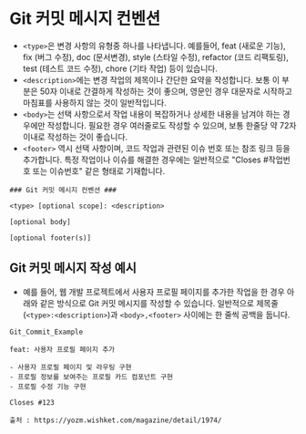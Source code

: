 # Git 커밋 메시지 컨벤션 #

- `<type>`은 변경 사항의 유형중 하나를 나타냅니다.
	예를들어, feat (새로운 기능), fix (버그 수정), doc (문서변경), style (스타일 수정), refactor (코드 리팩토링), test (테스트 코드 수정), chore (기타 작업) 등이 있습니다.
- `<description>`에는 변경 작업의 제목이나 간단한 요약을 작성합니다.
	보통 이 부분은 50자 이내로 간결하게 작성하는 것이 좋으며,
	영문인 경우 대문자로 시작하고 마침표를 사용하지 않는 것이 일반적입니다.
- `<body>`는 선택 사항으로서 작업 내용이 복잡하거나 상세한 내용을 남겨야 하는 경우에만 작성합니다.
	필요한 경우 여러줄로도 작성할 수 있으며, 보통 한줄당 약 72자 이내로 작성하는 것이 좋습니다.
- `<footer>` 역시 선택 사항이며, 코드 작업과 관련된 이슈 번호 또는 참조 링크 등을 추가합니다.
	특정 작업이나 이슈를 해결한 경우에는 일반적으로 "Closes #작업번호 또는 이슈번호" 같은 형태로 기재합니다.

```
### Git 커밋 메시지 컨벤션 ###

<type> [optional scope]: <description>

[optional body]

[optional footer(s)]
```

## Git 커밋 메시지 작성 예시
- 예를 들어, 웹 개발 프로젝트에서 사용자 프로필 페이지를 추가한 작업을 한 경우 아래와 같은 방식으로 Git 커밋 메시지를 작성할 수 있습니다. 일반적으로 제목줄(`<type>:<description>`)과 `<body>,<footer>` 사이에는 한 줄씩 공백을 둡니다.
```
Git_Commit_Example

feat: 사용자 프로필 페이지 추가

- 사용자 프로필 페이지 및 라우팅 구현
- 프로필 정보를 보여주는 프로필 카드 컴포넌트 구현
- 프로필 수정 기능 구현

Closes #123
```

`출처 : https://yozm.wishket.com/magazine/detail/1974/`